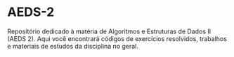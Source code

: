 # AEDS-2
Repositório dedicado à matéria de Algoritmos e Estruturas de Dados II (AEDS 2). Aqui você encontrará códigos de exercícios resolvidos, trabalhos e materiais de estudos da disciplina no geral.

